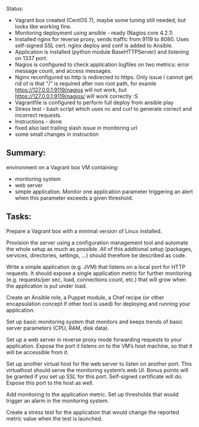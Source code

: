 
Status:

* Vagrant box created (CentOS 7), maybe some tuning still needed, but looks like working fine.
* Monitoring deployment using ansible - ready (Nagios core 4.2.1)
* Installed nginx for reverse proxy, sends traffic from 9119 to 8080. Uses self-signed SSL cert. nginx deploy and conf is added to Ansible.
* Application is installed (python module BaseHTTPServer) and listening on 1337 port.
* Nagios is configured to check application logfiles on two metrics: error message count, and access messages.
* Nginx reconfigured so http is redirected to https. Only issue I cannot get rid of is that "/" is required after non root path, for examle https://127.0.0.1:9119/nagios will not work, but https://127.0.0.1:9119/nagios/ will work correctly :S
* Vagrantfile is configured to perform full deploy from ansible play
* Stress test - bash script which uses nc and curl to generate correct and incorrect requests.
* Instructions - done
* fixed also last trailing slash issue in monitoring url
* some small changes in instruction


## Summary:
environment on a Vagrant box VM containing:
 * monitoring system 
 * web server 
 * simple application. 
Monitor one application parameter triggering an alert when this parameter exceeds a given threshold.


## Tasks:

 Prepare a Vagrant box with a minimal version of Linux installed.

 Provision the server using a configuration management tool and automate the whole setup as much as possible. All of this additional setup (packages, services, directories, settings, ...) should therefore be described as code.

 Write a simple application (e.g. JVM) that listens on a local port for HTTP requests. It should expose a single application metric for further monitoring (e.g. requests/per sec, load, connections count, etc.) that will grow when the application is put under load.

 Create an Ansible role, a Puppet module, a Chef recipe (or other encapsulation concept if other tool is used) for deploying and running your application.

 Set up basic monitoring system that monitors and keeps trends of basic server parameters (CPU, RAM, disk data).

 Set up a web server in reverse proxy mode forwarding requests to your application. Expose the port it listens on to the VM’s host machine, so that it will be accessible from it.

 Set up another virtual host for the web server to listen on another port. This virtualhost should serve the monitoring system’s web UI. Bonus points will be granted if you set up SSL for this port. Self-signed certificate will do. Expose this port to the host as well.

 Add monitoring to the application metric. Set up thresholds that would trigger an alarm in the monitoring system.

 Create a stress test for the application that would change the reported metric value when the test is launched.




